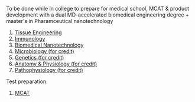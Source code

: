 To be done while in college to prepare for medical school, MCAT & product development with a dual MD-accelerated biomedical engineering degree + master's in Pharamceutical nanotechnology
1. [Tissue Engineering](https://swayam.gov.in/nd1_noc19_bt33/preview")
1. [Immunology](https://swayam.gov.in/nd2_cec19_bt14/preview)
1. [Biomedical Nanotechnology](https://swayam.gov.in/nd1_noc19_bt28/preview)
1. [Microbiology (for credit)](https://study.com/academy/course/microbiology-course.html)
1. [Genetics (for credit)](https://study.com/academy/course/basic-genetics-course.html)
1. [Anatomy & Physiology (for credit)](https://study.com/academy/course/anatomy-physiology-course.html)
1. [Pathophysiology (for credit)](https://study.com/academy/course/biology-106-pathophysiology.html)



Test preparation:
1. [MCAT](https://www.khanacademy.org/test-prep/mcat)
